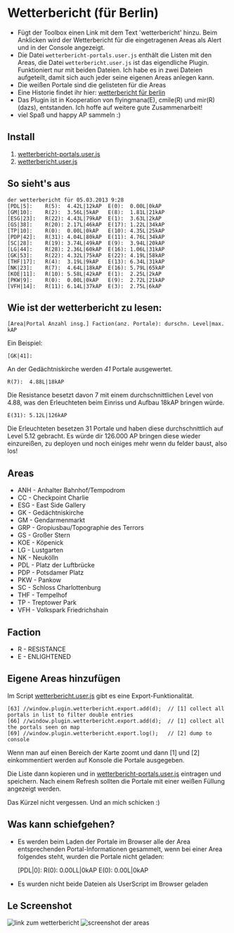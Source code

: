 # Wetterbericht (für Berlin)

* Fügt der Toolbox einen Link mit dem Text 'wetterbericht' hinzu. Beim Anklicken wird der Wetterbericht für die eingetragenen Areas als Alert und in der Console angezeigt.
* Die Datei `wetterbericht-portals.user.js` enthält die Listen mit den Areas, die Datei `wetterbericht.user.js` ist das eigendliche Plugin. Funktioniert nur mit beiden Dateien. Ich habe es in zwei Dateien aufgeteilt, damit sich auch jeder seine eigenen Areas anlegen kann.
* Die weißen Portale sind die gelisteten für die Areas
* Eine Historie findet ihr hier: [wetterbericht für berlin](https://gist.github.com/dazz/bdcd6b4220563ee1483f)
* Das Plugin ist in Kooperation von flyingmana(E), cmile(R) und mir(R)(dazs), entstanden. Ich hoffe auf weitere gute Zusammenarbeit!
* viel Spaß und happy AP sammeln :)

## Install

1. [wetterbericht-portals.user.js](https://github.com/dazz/iitc-plugins/raw/master/wetterbericht/wetterbericht-portals.user.js)
2. [wetterbericht.user.js](https://github.com/dazz/iitc-plugins/raw/master/wetterbericht/wetterbericht.user.js)

## So sieht's aus

    der wetterbericht für 05.03.2013 9:28
    [PDL|5]:    R(5):  4.42L|12kAP	E(0):  0.00L|0kAP
    [GM|10]:	R(2):  3.56L|5kAP	E(8):  1.81L|21kAP
    [ESG|23]:	R(22): 4.43L|79kAP	E(1):  3.63L|2kAP
    [GS|38]:	R(20): 2.17L|46kAP	E(17): 1.22L|34kAP
    [TP|10]:	R(0):  0.00L|0kAP	E(10): 4.35L|25kAP
    [PDP|42]:	R(31): 4.04L|80kAP	E(11): 4.76L|34kAP
    [SC|28]:	R(19): 3.74L|49kAP	E(9):  3.94L|20kAP
    [LG|44]:	R(28): 2.36L|60kAP	E(16): 1.06L|31kAP
    [GK|53]:	R(22): 4.32L|75kAP	E(22): 4.19L|58kAP
    [THF|17]:	R(4):  3.19L|9kAP	E(13): 6.34L|31kAP
    [NK|23]:	R(7):  4.64L|18kAP	E(16): 5.79L|65kAP
    [KOE|11]:	R(10): 5.58L|42kAP	E(1):  2.25L|2kAP
    [PKW|9]:	R(0):  0.00L|0kAP	E(9):  2.72L|21kAP
    [VFH|14]:	R(11): 6.14L|37kAP	E(3):  2.75L|6kAP


## Wie ist der wetterbericht zu lesen:

    [Area|Portal Anzahl insg.] Faction(anz. Portale): durschn. Level|max. kAP

Ein Beispiel:

    [GK|41]:

An der Gedächtniskirche werden _41_ Portale ausgewertet.

    R(7):  4.88L|18kAP

Die Resistance besetzt davon 7 mit einem durchschnittlichen Level von 4.88, was den Erleuchteten beim Einriss und Aufbau 18kAP bringen würde.

    E(31): 5.12L|126kAP

Die Erleuchteten besetzen 31 Portale und haben diese durchschnittlich auf Level 5.12 gebracht. Es würde dir 126.000 AP bringen diese wieder einzureißen, zu deployen und noch einiges mehr wenn du felder baust, also los!﻿


## Areas

* ANH - Anhalter Bahnhof/Tempodrom
* CC  - Checkpoint Charlie
* ESG - East Side Gallery
* GK  - Gedächtniskirche
* GM  - Gendarmenmarkt
* GRP - Gropiusbau/Topographie des Terrors
* GS  - Großer Stern
* KOE - Köpenick
* LG  - Lustgarten
* NK  - Neukölln
* PDL - Platz der Luftbrücke
* PDP - Potsdamer Platz
* PKW - Pankow
* SC  - Schloss Charlottenburg
* THF - Tempelhof
* TP  - Treptower Park
* VFH - Volkspark Friedrichshain


## Faction

* R - RESISTANCE
* E - ENLIGHTENED


## Eigene Areas hinzufügen

Im Script [wetterbericht.user.js](https://github.com/dazz/iitc-plugins/blob/master/wetterbericht/wetterbericht.user.js) gibt es eine Export-Funktionalität.

    [63] //window.plugin.wetterbericht.export.add(d);  // [1] collect all portals in list to filter double entries
    [66] //window.plugin.wetterbericht.export.add(d);  // [1] collect all the portals seen on map
    [69] //window.plugin.wetterbericht.export.log();   // [2] dump to console

Wenn man auf einen Bereich der Karte zoomt und dann [1] und [2] einkommentiert werden auf Konsole die Portale ausgegeben.

Die Liste dann kopieren und in [wetterbericht-portals.user.js](https://github.com/dazz/iitc-plugins/blob/master/wetterbericht/wetterbericht-portals.user.js) eintragen und speichern. Nach einem Refresh sollten die Portale mit einer weißen Füllung angezeigt werden.

Das Kürzel nicht vergessen. Und an mich schicken :)

## Was kann schiefgehen?

* Es werden beim Laden der Portale im Browser alle der Area entsprechenden Portal-Informationen gesammelt, wenn bei einer Area folgendes steht, wurden die Portale nicht geladen:

    [PDL|0]:    R(0):  0.00LL|0kAP    E(0):  0.00L|0kAP
    
* Es wurden nicht beide Dateien als UserScript im Browser geladen

## Le Screenshot
![link zum wetterbericht](http://i.imgur.com/45DjLLA.jpg)
![screenshot der areas](http://i.imgur.com/9hTP5LO.jpg)

